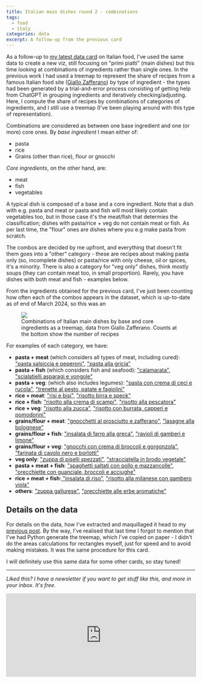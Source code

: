 ```yaml
---
title: Italian main dishes round 2 - combinations
tags:
  - food
  - italy
categories: data
excerpt: A follow-up from the previous card
---
```


As a follow-up to [my latest data card](https://martinapugliese.github.io/data/italian-ingredients/) on Italian food, I've used the same data to create a new viz, still focusing on "primi piatti" (main dishes) but this time looking at combinations of ingredients rather than single ones. In the previous work I had used a treemap to represent the share of recipes from a famous Italian food site ([Giallo Zafferano](https://www.giallozafferano.it/)) by type of ingredient - the types had been generated by a trial-and-error process consisting of getting help from ChatGPT in grouping ingredients and iteratively checking/adjusting. 
Here, I compute the share of recipes by combinations of categories of ingredients, and I still use a treemap (I've been playing around with this type of representation).

Combinations are considered as between one base ingredient and one (or more) core ones. By _base ingredient_ I mean either of:
* pasta
* rice
* Grains (other than rice), flour or gnocchi

_Core ingredients_, on the other hand, are:
* meat
* fish
* vegetables

A typical dish is composed of a base and a core ingredient. Note that a dish with e.g. pasta and meat or pasta and fish will most likely contain vegetables too, but in those case it's the meat/fish that determies the classification; dishes with pasta/rice + veg do not contain meat or fish. As per last time, the "flour" ones are dishes where you e.g make pasta from scratch.

The combos are decided by me upfront, and everything that doesn't fit them goes into a "other" category - these are recipes about making pasta only (so, incomplete dishes) or pasta/rice with only cheese, oil or spices, it's a minority. There is also a category for "veg only" dishes, think mostly soups (they can contain meat too, in small proportion). Rarely, you have dishes with both meat and fish - examples below.

From the ingredients obtained for the previous card, I've just been counting how often each of the combos appears in the dataset, which is up-to-date as of end of March 2024, so this was an 

<figure class="responsive">
  <img src="{{ site.url }}{{site.posts_images_path}}primi-piatti-couplings.jpg">
  <figcaption>Combinations of Italian main dishes by base and core ingredients as a treemap, data from Giallo Zafferano. Counts at the bottom show the number of recipes </figcaption>
</figure>

For examples of each category, we have:
* **pasta + meat** (which considers all types of meat, including cured): ["pasta salsiccia e peperoni"](https://ricette.giallozafferano.it/Pasta-salsiccia-e-peperoni.html), ["pasta alla gricia"](https://ricette.giallozafferano.it/Pasta-alla-gricia.html)
* **pasta + fish** (which considers fish and seafood): ["calamarata"](https://ricette.giallozafferano.it/Calamarata.html),[ "scialatielli asparagi e vongole"](https://ricette.giallozafferano.it/Scialatielli-asparagi-e-vongole.html)
* **pasta + veg**: (which also includes legumes): ["pasta con crema di ceci e rucola"](https://ricette.giallozafferano.it/Pasta-con-crema-di-ceci-e-rucola.html), ["trenette al pesto, patate e fagiolini"](https://ricette.giallozafferano.it/Bavette-al-pesto-patate-e-fagiolini.html)
* **rice + meat**: ["risi e bisi"](https://ricette.giallozafferano.it/Risi-e-bisi.html), ["risotto birra e speck"](https://ricette.giallozafferano.it/Risotto-birra-e-speck.html)
* **rice + fish**: ["risotto alla crema di scampi"](https://ricette.giallozafferano.it/Risotto-alla-crema-di-scampi.html), ["risotto alla pescatora"](https://ricette.giallozafferano.it/Risotto-alla-pescatora.html)
* **rice + veg**: ["risotto alla zucca"](https://ricette.giallozafferano.it/Risotto-alla-zucca.html), ["risotto con burrata, capperi e pomodorini"](https://ricette.giallozafferano.it/Risotto-con-burrata-capperi-e-pomodorini.html)
* **grains/flour + meat**: ["gnocchetti al prosciutto e zafferano"](https://ricette.giallozafferano.it/Gnocchetti-al-prosciutto-e-zafferano.html), ["lasagne alla bolognese"](https://ricette.giallozafferano.it/Lasagne-alla-Bolognese.html)
* **grains/flour + fish**: ["insalata di farro alla greca"](https://ricette.giallozafferano.it/Insalata-di-farro-alla-greca.html), ["ravioli di gamberi e limone"](https://ricette.giallozafferano.it/Ravioli-di-gamberi-e-limone.html)
* **grains/flour + veg**: ["gnocchi con crema di broccoli e gorgonzola"](https://ricette.giallozafferano.it/Gnocchi-con-crema-di-broccoli-e-gorgonzola.html), ["farinata di cavolo nero e borlotti"](https://ricette.giallozafferano.it/Farinata-di-cavolo-nero-e-borlotti.html)
* **veg only**: ["zuppa di piselli spezzati"](https://ricette.giallozafferano.it/Zuppa-di-piselli-spezzati.html), ["stracciatella in brodo vegetale"](https://ricette.giallozafferano.it/Stracciatella-in-brodo-vegetale.html)
* **pasta + meat + fish**: ["spaghetti saltati con pollo e mazzancolle"](https://ricette.giallozafferano.it/Spaghetti-saltati-con-pollo-e-mazzancolle.html), ["orecchiette con guanciale, broccoli e acciughe"](https://ricette.giallozafferano.it/Orecchiette-con-guanciale-broccoli-e-acciughe.html)
* **rice + meat + fish**:[ "insalata di riso"](https://ricette.giallozafferano.it/Insalata-di-riso-classica.html), ["risotto alla milanese con gambero viola"](https://ricette.giallozafferano.it/Risotto-alla-milanese-con-gambero-viola.html)
* **others**: ["zuppa gallurese"](https://ricette.giallozafferano.it/Zuppa-gallurese.html), ["orecchiette alle erbe aromatiche"](https://ricette.giallozafferano.it/Orecchiette-alle-erbe-aromatiche.html)

## Details on the data

For details on the data, how I've extracted and maquillaged it head to my [previous post](https://martinapugliese.github.io/data/italian-ingredients/).
By the way, I've realised that last time I forgot to mention that I've had Python generate the treemap, which I've copied on paper - I didn't do the areas calculations for rectangles myself, just for speed and to avoid making mistakes. It was the same procedure for this card.

I will definitely use this same data for some other cards, so stay tuned! 

---

*Liked this? I have a newsletter if you want to get stuff like this, and more in your inbox. It's free.*

<iframe
scrolling="no"
style="width:100%!important;height:220px;border:1px #ccc solid !important"
src="https://buttondown.email/martinapugliese?as_embed=true"
></iframe><br /><br />